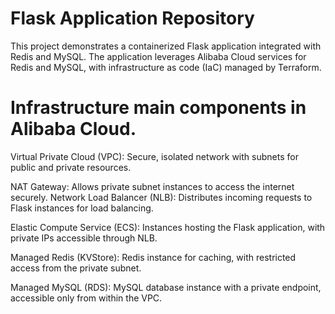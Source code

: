 # Flask Application Repository
This project demonstrates a containerized Flask application integrated with Redis and MySQL. The application leverages Alibaba Cloud services for Redis and MySQL, with infrastructure as code (IaC) managed by Terraform.


# Infrastructure main components in Alibaba Cloud.

Virtual Private Cloud (VPC): Secure, isolated network with subnets for public and private resources.

NAT Gateway: Allows private subnet instances to access the internet securely.
Network Load Balancer (NLB): Distributes incoming requests to Flask instances for load balancing.

Elastic Compute Service (ECS): Instances hosting the Flask application, with private IPs accessible through NLB.

Managed Redis (KVStore): Redis instance for caching, with restricted access from the private subnet.

Managed MySQL (RDS): MySQL database instance with a private endpoint, accessible only from within the VPC.
